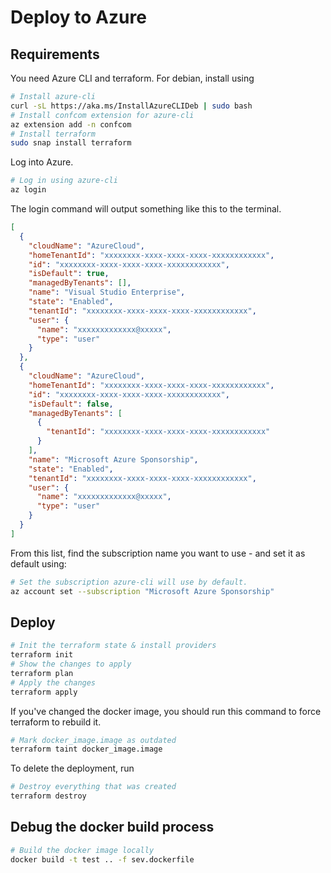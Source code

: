 # Deploy to Azure

## Requirements

You need Azure CLI and terraform. For debian, install using

```sh
# Install azure-cli
curl -sL https://aka.ms/InstallAzureCLIDeb | sudo bash
# Install confcom extension for azure-cli
az extension add -n confcom
# Install terraform
sudo snap install terraform
```

Log into Azure.

```sh
# Log in using azure-cli
az login
```

The login command will output something like this to the terminal.
```json
[
  {
    "cloudName": "AzureCloud",
    "homeTenantId": "xxxxxxxx-xxxx-xxxx-xxxx-xxxxxxxxxxxx",
    "id": "xxxxxxxx-xxxx-xxxx-xxxx-xxxxxxxxxxxx",
    "isDefault": true,
    "managedByTenants": [],
    "name": "Visual Studio Enterprise",
    "state": "Enabled",
    "tenantId": "xxxxxxxx-xxxx-xxxx-xxxx-xxxxxxxxxxxx",
    "user": {
      "name": "xxxxxxxxxxxxx@xxxxx",
      "type": "user"
    }
  },
  {
    "cloudName": "AzureCloud",
    "homeTenantId": "xxxxxxxx-xxxx-xxxx-xxxx-xxxxxxxxxxxx",
    "id": "xxxxxxxx-xxxx-xxxx-xxxx-xxxxxxxxxxxx",
    "isDefault": false,
    "managedByTenants": [
      {
        "tenantId": "xxxxxxxx-xxxx-xxxx-xxxx-xxxxxxxxxxxx"
      }
    ],
    "name": "Microsoft Azure Sponsorship",
    "state": "Enabled",
    "tenantId": "xxxxxxxx-xxxx-xxxx-xxxx-xxxxxxxxxxxx",
    "user": {
      "name": "xxxxxxxxxxxxx@xxxxx",
      "type": "user"
    }
  }
]
```

From this list, find the subscription name you want to use - and set it as default using:

```sh
# Set the subscription azure-cli will use by default.
az account set --subscription "Microsoft Azure Sponsorship"
```

## Deploy

```sh
# Init the terraform state & install providers
terraform init
# Show the changes to apply
terraform plan
# Apply the changes
terraform apply
```

If you've changed the docker image, you should run this command to force terraform to rebuild it.
```sh
# Mark docker_image.image as outdated
terraform taint docker_image.image
```

To delete the deployment, run
```sh
# Destroy everything that was created
terraform destroy
```

## Debug the docker build process

```sh
# Build the docker image locally
docker build -t test .. -f sev.dockerfile
```

